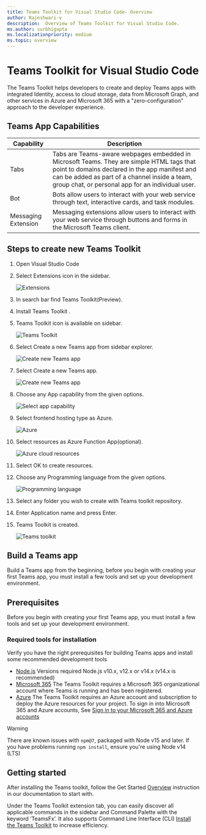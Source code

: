```yaml
---
title: Teams Toolkit for Visual Studio Code- Overview
author: Rajeshwari-v
description:  Overview of Teams Toolkit for Visual Studio Code.
ms.author: surbhigupta
ms.localizationpriority: medium
ms.topic: overview
---
```

# Teams Toolkit for Visual Studio Code
The Teams Toolkit helps developers to create and deploy Teams apps with integrated Identity, access to cloud storage, data from Microsoft Graph, and other services in Azure and Microsoft 365 with a "zero-configuration" approach to the developer experience.

## Teams App Capabilities

| **Capability**| **Description**|
|--------|-------------|
| Tabs |  Tabs are Teams-aware webpages embedded in Microsoft Teams. They are simple HTML tags that point to domains declared in the app manifest and can be added as part of a channel inside a team, group chat, or personal app for an individual user. |
| Bot |  Bots allow users to interact with your web service through text, interactive cards, and task modules. |
| Messaging Extension | Messaging extensions allow users to interact with your web service through buttons and forms in the Microsoft Teams client.  |
## Steps to create new Teams Toolkit
1. Open Visual Studio Code
1. Select Extensions icon in the sidebar.

    ![Extensions](~/assets/images/tools-and-sdks/teams-extensions.png)

1. In search bar find Teams Toolkit(Preview).
1. Install Teams Toolkit .
1. Teams Toolkit icon is available on sidebar.

    ![Teams Toolkit](~/assets/images/tools-and-sdks/teams-toolkit.png)

1. Select Create a new Teams app from sidebar explorer.

    ![Create new Teams app](~/assets/images/tools-and-sdks/Create-new-teams-app.png)

1. Select Create a new Teams app.

    ![Create new Teams app](~/assets/images/tools-and-sdks/create-new-app.png)

1. Choose any App capability from the given options.

    ![Select app capability](~/assets/images/tools-and-sdks/select-app-capability.png)

1. Select frontend hosting type as Azure.

    ![Azure](~/assets/images/tools-and-sdks/Azure-host.png)

1. Select resources as Azure Function App(optional).
   
     ![Azure cloud resources](~/assets/images/tools-and-sdks/Azure-cloud-resources.png)

1. Select OK to create resources.
1. Choose any Programming language from the given options.

    ![Programming language](~/assets/images/tools-and-sdks/programming-language.png)
1. Select any folder you wish to create with Teams toolkit repository.
1. Enter Application name and press Enter.
1. Teams Toolkit is created.

     ![Teams toolkit](~/assets/images/tools-and-sdks/teams-toolkit-sample.png)

## Build a Teams app
Build a Teams app from the beginning, before you begin with creating your first Teams app, you must install a few tools and set up your development environment.

## Prerequisites
Before you begin with creating your first Teams app, you must install a few tools and set up your development environment.
### Required tools for installation

Verify you have the right prerequisites for building Teams apps and install some recommended development tools

- [Node.js](https://nodejs.org/en/download/) Versions required Node.js v10.x, v12.x or v14.x (v14.x is recommended)
- [Microsoft 365](https://developer.microsoft.com/microsoft-365/dev-program)
The Teams Toolkit requires a Microsoft 365 organizational account where Teams is running and has been registered.
- [Azure](https://azure.microsoft.com/free/)
The Teams Toolkit requires an Azure account and subscription to deploy the Azure resources for your project.
To sign in into Microsoft 365 and Azure accounts, See [Sign in to your Microsoft 365 and Azure accounts](../get-started/prerequisites.md#sign-in-to-your-microsoft-365-and-azure-accounts) 

> [!WARNING]
> There are known issues with `npm@7`, packaged with Node v15 and later. If you have problems running `npm install`, ensure you're using Node v14 (LTS)

## Getting started
After installing the Teams toolkit, follow the Get Started [Overview](../get-started/code-samples.md#overview) instruction in our documentation to start with.

Under the Teams Toolkit extension tab, you can easily discover all applicable commands in the sidebar and Command Palette with the keyword ‘TeamsFx’. It also supports Command Line Interface (CLI) [Install the Teams Toolkit](../get-started/prerequisites.md#install-the-teams-toolkit) to increase efficiency.

